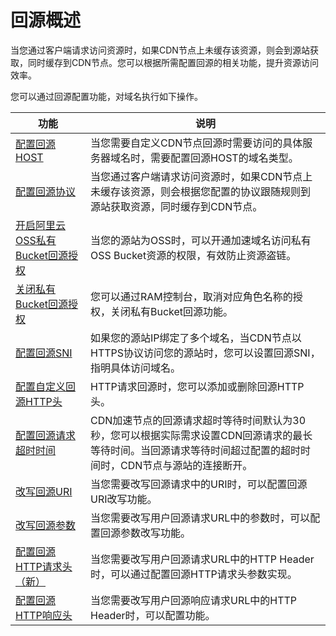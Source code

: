 # 回源概述

当您通过客户端请求访问资源时，如果CDN节点上未缓存该资源，则会到源站获取，同时缓存到CDN节点。您可以根据所需配置回源的相关功能，提升资源访问效率。

您可以通过回源配置功能，对域名执行如下操作。

|功能|说明|
|--|--|
|[配置回源HOST](/cn.zh-CN/域名管理/回源配置/配置回源HOST.md)|当您需要自定义CDN节点回源时需要访问的具体服务器域名时，需要配置回源HOST的域名类型。|
|[配置回源协议](/cn.zh-CN/域名管理/回源配置/配置回源协议.md)|当您通过客户端请求访问资源时，如果CDN节点上未缓存该资源，则会根据您配置的协议跟随规则到源站获取资源，同时缓存到CDN节点。|
|[开启阿里云OSS私有Bucket回源授权](/cn.zh-CN/域名管理/回源配置/开启阿里云OSS私有Bucket回源授权.md)|当您的源站为OSS时，可以开通加速域名访问私有OSS Bucket资源的权限，有效防止资源盗链。|
|[关闭私有Bucket回源授权](/cn.zh-CN/域名管理/回源配置/关闭私有Bucket回源授权.md)|您可以通过RAM控制台，取消对应角色名称的授权，关闭私有Bucket回源功能。|
|[配置回源SNI](/cn.zh-CN/域名管理/回源配置/配置回源SNI.md)|如果您的源站IP绑定了多个域名，当CDN节点以HTTPS协议访问您的源站时，您可以设置回源SNI，指明具体访问域名。|
|[配置自定义回源HTTP头](/cn.zh-CN/域名管理/回源配置/配置自定义回源HTTP头.md)|HTTP请求回源时，您可以添加或删除回源HTTP头。|
|[配置回源请求超时时间](/cn.zh-CN/域名管理/回源配置/配置回源请求超时时间.md)|CDN加速节点的回源请求超时等待时间默认为30秒，您可以根据实际需求设置CDN回源请求的最长等待时间。当回源请求等待时间超过配置的超时时间时，CDN节点与源站的连接断开。|
|[改写回源URI](/cn.zh-CN/域名管理/回源配置/改写回源URI.md)|当您需要改写回源请求中的URI时，可以配置回源URI改写功能。|
|[改写回源参数](/cn.zh-CN/域名管理/回源配置/改写回源参数.md)|当您需要改写用户回源请求URL中的参数时，可以配置回源参数改写功能。|
|[配置回源HTTP请求头（新）](/cn.zh-CN/域名管理/回源配置/配置回源HTTP请求头（新）.md)|当您需要改写用户回源请求URL中的HTTP Header时，可以通过配置回源HTTP请求头参数实现。|
|[配置回源HTTP响应头](/cn.zh-CN/域名管理/回源配置/配置回源HTTP响应头.md)|当您需要改写用户回源响应请求URL中的HTTP Header时，可以配置功能。|

